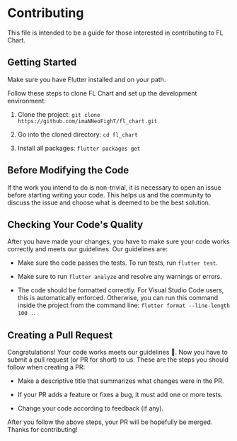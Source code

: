 # Contributing

This file is intended to be a guide for those interested in contributing to FL Chart.

## Getting Started

Make sure you have Flutter installed and on your path.

Follow these steps to clone FL Chart and set up the development environment:

1. Clone the project: `git clone https://github.com/imaNNeoFighT/fl_chart.git`

2. Go into the cloned directory: `cd fl_chart`

3. Install all packages: `flutter packages get`

## Before Modifying the Code

If the work you intend to do is non-trivial, it is necessary to open
an issue before starting writing your code. This helps us and the
community to discuss the issue and choose what is deemed to be the
best solution.

## Checking Your Code's Quality

After you have made your changes, you have to make sure your code works
correctly and meets our guidelines. Our guidelines are:

- Make sure the code passes the tests. To run tests, run `flutter test`.

- Make sure to run `flutter analyze` and resolve any warnings or errors.

- The code should be formatted correctly. For Visual Studio Code users, this is
  automatically enforced. Otherwise, you can run this command inside the
  project from the command line: `flutter format --line-length 100 .`.

## Creating a Pull Request

Congratulations! Your code works meets our guidelines :100:. Now you have to
submit a pull request (or PR for short) to us. These are the steps you should
follow when creating a PR:

- Make a descriptive title that summarizes what changes were in the PR.

- If your PR adds a feature or fixes a bug, it must add one or more tests.

- Change your code according to feedback (if any).

After you follow the above steps, your PR will be hopefully be merged. Thanks
for contributing!

